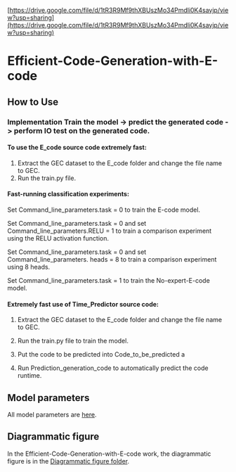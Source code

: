 [https://drive.google.com/file/d/1tR3R9Mf9thXBUszMo34Pmdli0K4savjp/view?usp=sharing](https://drive.google.com/file/d/1tR3R9Mf9thXBUszMo34Pmdli0K4savjp/view?usp=sharing)

# Efficient-Code-Generation-with-E-code

## How to Use

### Implementation Train the model -> predict the generated code -> perform IO test on the generated code.
#### To use the E_code source code extremely fast: 

1. Extract the GEC dataset to the E_code folder and change the file name to GEC. 
2. Run the train.py file. 

#### Fast-running classification experiments: 

Set Command_line_parameters.task = 0 to train the E-code model.

Set Command_line_parameters.task = 0 and set Command_line_parameters.RELU = 1 to train a comparison experiment using the RELU activation function.

Set Command_line_parameters.task = 0 and set Command_line_parameters. heads = 8 to train a comparison experiment using 8 heads.

Set Command_line_parameters.task = 1 to train the No-expert-E-code model.


#### Extremely fast use of Time_Predictor source code: 
1. Extract the GEC dataset to the E_code folder and change the file name to GEC. 
2. Run the train.py file to train the model.

3. Put the code to be predicted into Code_to_be_predicted a
4. Run Prediction_generation_code to automatically predict the code runtime.


## Model parameters
All model parameters are [here](https://drive.google.com/drive/folders/18tg9mTBZ3E6bmpnoelMbYqMo_o3B76bX?usp=sharing).

## Diagrammatic figure
In the Efficient-Code-Generation-with-E-code work, the diagrammatic figure is in the [Diagrammatic figure folder](https://github.com/CodeGeneration2/Diagrammatic-figure/tree/main/Diagrammatic%20figure).



